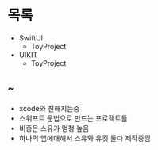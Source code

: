 # 목록
- SwiftUI 
  - ToyProject
- UIKIT 
  - ToyProject

## ~
- xcode와 친해지는중
- 스위프트 문법으로 만드는 프로젝트들
- 비중은 스유가 엄청 높음
- 하나의 앱에대해서 스유와 유킷 둘다 제작중임


